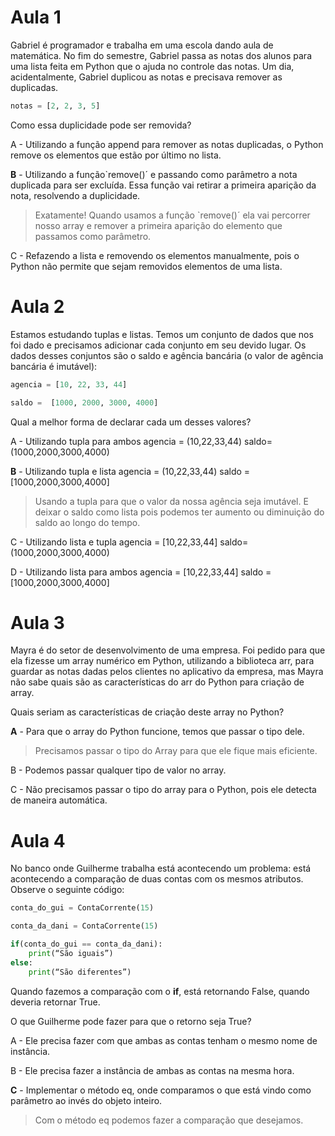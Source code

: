 # Aula 1

Gabriel é programador e trabalha em uma escola dando aula de matemática. No fim do semestre, Gabriel passa as notas dos alunos para uma lista feita em Python que o ajuda no controle das notas. Um dia, acidentalmente, Gabriel duplicou as notas e precisava remover as duplicadas.

```py
notas = [2, 2, 3, 5]
```

Como essa duplicidade pode ser removida?

A - Utilizando a função append para remover as notas duplicadas, o Python remove os elementos que estão por último no lista.

__B__ - Utilizando a função`remove()´ e passando como parâmetro a nota duplicada para ser excluída. Essa função vai retirar a primeira aparição da nota, resolvendo a duplicidade.
> Exatamente! Quando usamos a função `remove()´ ela vai percorrer nosso array e remover a primeira aparição do elemento que passamos como parâmetro.

C - Refazendo a lista e removendo os elementos manualmente, pois o Python não permite que sejam removidos elementos de uma lista.

# Aula 2

Estamos estudando tuplas e listas. Temos um conjunto de dados que nos foi dado e precisamos adicionar cada conjunto em seu devido lugar. Os dados desses conjuntos são o saldo e agência bancária (o valor de agência bancária é imutável):

```py
agencia = [10, 22, 33, 44]

saldo =  [1000, 2000, 3000, 4000]
```

Qual a melhor forma de declarar cada um desses valores?

A - Utilizando tupla para ambos agencia = (10,22,33,44) saldo= (1000,2000,3000,4000)

__B__ - Utilizando tupla e lista agencia = (10,22,33,44) saldo = [1000,2000,3000,4000]
> Usando a tupla para que o valor da nossa agência seja imutável. E deixar o saldo como lista pois podemos ter aumento ou diminuição do saldo ao longo do tempo.

C - Utilizando lista e tupla agencia = [10,22,33,44] saldo= (1000,2000,3000,4000)

D - Utilizando lista para ambos agencia = [10,22,33,44] saldo = [1000,2000,3000,4000]

# Aula 3

Mayra é do setor de desenvolvimento de uma empresa. Foi pedido para que ela fizesse um array numérico em Python, utilizando a biblioteca arr, para guardar as notas dadas pelos clientes no aplicativo da empresa, mas Mayra não sabe quais são as características do arr do Python para criação de array.

Quais seriam as características de criação deste array no Python?

__A__ - Para que o array do Python funcione, temos que passar o tipo dele.
> Precisamos passar o tipo do Array para que ele fique mais eficiente.

B - Podemos passar qualquer tipo de valor no array.

C - Não precisamos passar o tipo do array para o Python, pois ele detecta de maneira automática.

# Aula 4

No banco onde Guilherme trabalha está acontecendo um problema: está acontecendo a comparação de duas contas com os mesmos atributos. Observe o seguinte código:

```py
conta_do_gui = ContaCorrente(15)

conta_da_dani = ContaCorrente(15)

if(conta_do_gui == conta_da_dani):
    print(“São iguais”)
else:
    print(“São diferentes”)
```

Quando fazemos a comparação com o __if__, está retornando False, quando deveria retornar True.

O que Guilherme pode fazer para que o retorno seja True?

A - Ele precisa fazer com que ambas as contas tenham o mesmo nome de instância.

B - Ele precisa fazer a instância de ambas as contas na mesma hora.

__C__ - Implementar o método eq, onde comparamos o que está vindo como parâmetro ao invés do objeto inteiro.
> Com o método eq podemos fazer a comparação que desejamos.
